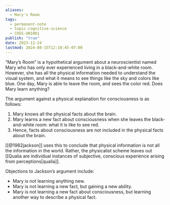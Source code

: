 ```yaml
---
aliases:
  - Mary's Room
tags:
  - permanent-note
  - topic-cognitive-science
  - COGS-UN1001
publish: "true"
date: 2023-12-24
lastmod: 2024-08-15T12:18:45-07:00
---
```

“Mary’s Room” is a hypothetical argument about a neuroscientist named Mary who has only ever experienced living in a black-and-white room. However, she has all the physical information needed to understand the visual system, and what it means to see things like the sky and colors like blue. One day, Mary is able to leave the room, and sees the color red. Does Mary learn anything?

The argument against a physical explanation for consciousness is as follows:
1. Mary knows all the physical facts about the brain.
2. Mary learns a new fact about consciousness when she leaves the black-and-white room: what it is like to see red.
3. Hence, facts about consciousness are not included in the physical facts about the brain.

[[@1982jackson]] uses this to conclude that physical information is not all the information in the world. Rather, the physicalist scheme leaves out [[Qualia are individual instances of subjective, conscious experience arising from perceptions|qualia]].

Objections to Jackson’s argument include:
- Mary is not learning anything new.
- Mary is not learning a new fact, but gaining a new ability.
- Mary is not learning a new fact about consciousness, but learning another way to describe a physical fact.